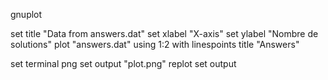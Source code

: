gnuplot

set title "Data from answers.dat"
set xlabel "X-axis"
set ylabel "Nombre de solutions"
plot "answers.dat" using 1:2 with linespoints title "Answers"

set terminal png
set output "plot.png"
replot
set output
